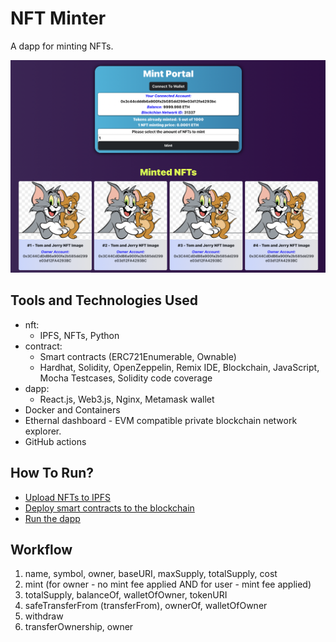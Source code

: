 # NFT Minter

A dapp for minting NFTs.

![nft_minter_dapp](media/nft_minter_dapp.png)

## Tools and Technologies Used

- nft:
  - IPFS, NFTs, Python
- contract:
  - Smart contracts (ERC721Enumerable, Ownable)
  - Hardhat, Solidity, OpenZeppelin, Remix IDE, Blockchain, JavaScript, Mocha Testcases, Solidity code coverage
- dapp:
  - React.js, Web3.js, Nginx, Metamask wallet
- Docker and Containers
- Ethernal dashboard - EVM compatible private blockchain network explorer.
- GitHub actions

## How To Run?

- [Upload NFTs to IPFS](./nft/.vscode/tasks.json)
- [Deploy smart contracts to the blockchain](./contract/.vscode/tasks.json)
- [Run the dapp](./dapp/.vscode/tasks.json)

## Workflow

1. name, symbol, owner, baseURI, maxSupply, totalSupply, cost
2. mint (for owner - no mint fee applied AND for user - mint fee applied)
3. totalSupply, balanceOf, walletOfOwner, tokenURI
4. safeTransferFrom (transferFrom), ownerOf, walletOfOwner
5. withdraw
6. transferOwnership, owner
